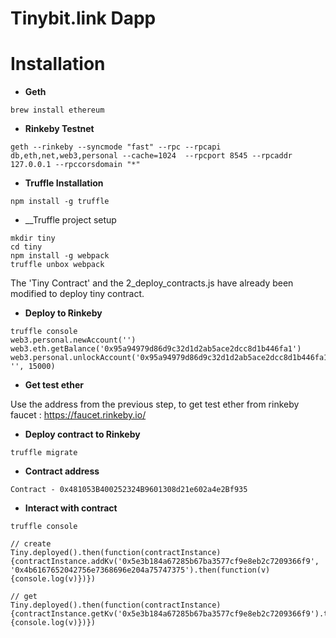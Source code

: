Tinybit.link Dapp
==========


# Installation

- __Geth__
```
brew install ethereum
```  

- __Rinkeby Testnet__ 
```
geth --rinkeby --syncmode "fast" --rpc --rpcapi db,eth,net,web3,personal --cache=1024  --rpcport 8545 --rpcaddr 127.0.0.1 --rpccorsdomain "*"
```

- __Truffle Installation__
```
npm install -g truffle
```

- __Truffle project setup
```
mkdir tiny
cd tiny
npm install -g webpack
truffle unbox webpack

```

The 'Tiny Contract' and the 2_deploy_contracts.js have already been modified to deploy tiny contract.

- __Deploy to Rinkeby__
```
truffle console
web3.personal.newAccount('')
web3.eth.getBalance('0x95a94979d86d9c32d1d2ab5ace2dcc8d1b446fa1')
web3.personal.unlockAccount('0x95a94979d86d9c32d1d2ab5ace2dcc8d1b446fa1', '', 15000)
```

- __Get test ether__

Use the address from the previous step, to get test ether from rinkeby faucet : https://faucet.rinkeby.io/

- __Deploy contract to Rinkeby__
```
truffle migrate
```

- __Contract address__
```
Contract - 0x481053B400252324B9601308d21e602a4e2Bf935
```

- __Interact with contract__
```
truffle console

// create
Tiny.deployed().then(function(contractInstance) {contractInstance.addKv('0x5e3b184a67285b67ba3577cf9e8eb2c7209366f9', '0x4b6167652042756e7368696e204a75747375').then(function(v) {console.log(v)})})

// get
Tiny.deployed().then(function(contractInstance) {contractInstance.getKv('0x5e3b184a67285b67ba3577cf9e8eb2c7209366f9').then(function(v) {console.log(v)})})
```
